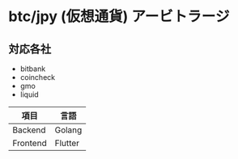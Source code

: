 # btc/jpy (仮想通貨) アービトラージ

## 対応各社

* bitbank
* coincheck
* gmo
* liquid

 |項目 |言語 |
 | ---|---|
 | Backend| Golang|
 |Frontend | Flutter|
